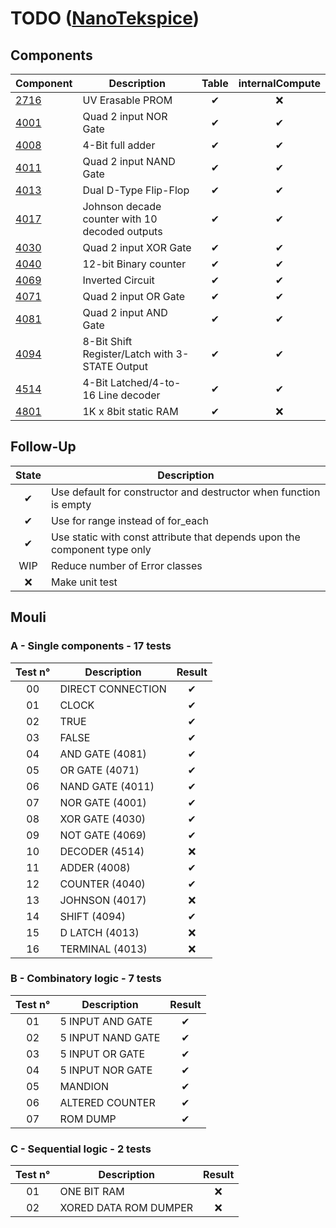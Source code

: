 # TODO ([NanoTekspice](https://intra.epitech.eu/module/2017/B-CPP-400/PAR-4-1/acti-278570/project/file/B-CPP-400_nanotekspice.pdf))

## Components

| Component | Description | Table | internalCompute |
|-----------|-------------|:-----:|:---------------:|
| [2716](https://intra.epitech.eu/module/2017/B-CPP-400/PAR-4-1/acti-278570/project/file/tonsil/2716.pdf) | UV Erasable PROM | ✔ | ❌ |
| [4001](https://intra.epitech.eu/module/2017/B-CPP-400/PAR-4-1/acti-278570/project/file/tonsil/4001.pdf) | Quad 2 input NOR Gate | ✔ | ✔ |
| [4008](https://intra.epitech.eu/module/2017/B-CPP-400/PAR-4-1/acti-278570/project/file/tonsil/4008.pdf) | 4-Bit full adder | ✔ | ✔ |
| [4011](https://intra.epitech.eu/module/2017/B-CPP-400/PAR-4-1/acti-278570/project/file/tonsil/4011.pdf) | Quad 2 input NAND Gate | ✔ | ✔ |
| [4013](https://intra.epitech.eu/module/2017/B-CPP-400/PAR-4-1/acti-278570/project/file/tonsil/4013.pdf) | Dual D-Type Flip-Flop | ✔ | ✔ |
| [4017](https://intra.epitech.eu/module/2017/B-CPP-400/PAR-4-1/acti-278570/project/file/tonsil/4017.pdf) | Johnson decade counter with 10 decoded outputs | ✔ | ✔ |
| [4030](https://intra.epitech.eu/module/2017/B-CPP-400/PAR-4-1/acti-278570/project/file/tonsil/4030.pdf) | Quad 2 input XOR Gate | ✔ | ✔ |
| [4040](https://intra.epitech.eu/module/2017/B-CPP-400/PAR-4-1/acti-278570/project/file/tonsil/4040.pdf) | 12-bit Binary counter | ✔ | ✔ |
| [4069](https://intra.epitech.eu/module/2017/B-CPP-400/PAR-4-1/acti-278570/project/file/tonsil/4069.pdf) | Inverted Circuit | ✔ | ✔ |
| [4071](https://intra.epitech.eu/module/2017/B-CPP-400/PAR-4-1/acti-278570/project/file/tonsil/4071.pdf) | Quad 2 input OR Gate | ✔ | ✔ |
| [4081](https://intra.epitech.eu/module/2017/B-CPP-400/PAR-4-1/acti-278570/project/file/tonsil/4081.pdf) | Quad 2 input AND Gate | ✔ | ✔ |
| [4094](https://intra.epitech.eu/module/2017/B-CPP-400/PAR-4-1/acti-278570/project/file/tonsil/4094.pdf) | 8-Bit Shift Register/Latch with 3-STATE Output | ✔ | ✔ |
| [4514](https://intra.epitech.eu/module/2017/B-CPP-400/PAR-4-1/acti-278570/project/file/tonsil/4514.pdf) | 4-Bit Latched/4-to-16 Line decoder | ✔ | ✔ |
| [4801](https://intra.epitech.eu/module/2017/B-CPP-400/PAR-4-1/acti-278570/project/file/tonsil/mk4801.pdf) | 1K x 8bit static RAM | ✔ | ❌ |

## Follow-Up

| State | Description |
|:-----:|-------------|
| ✔ | Use default for constructor and destructor when function is empty |
| ✔ | Use for range instead of for_each |
| ✔ | Use static with const attribute that depends upon the component type only |
| WIP | Reduce number of Error classes |
| ❌ | Make unit test |

## Mouli

### A - Single components - 17 tests

| Test n° | Description | Result |
|:-------:|-------------|:------:|
| 00 | DIRECT CONNECTION | ✔ |
| 01 | CLOCK | ✔ |
| 02 | TRUE | ✔ |
| 03 | FALSE | ✔ |
| 04 | AND GATE (4081) | ✔ |
| 05 | OR GATE (4071) | ✔ |
| 06 | NAND GATE (4011) | ✔ |
| 07 | NOR GATE (4001) | ✔ |
| 08 | XOR GATE (4030) | ✔ |
| 09 | NOT GATE (4069) | ✔ |
| 10 | DECODER (4514) | ❌ |
| 11 | ADDER (4008) | ✔ |
| 12 | COUNTER (4040) | ✔ |
| 13 | JOHNSON (4017) | ❌ |
| 14 | SHIFT (4094) | ✔ |
| 15 | D LATCH (4013) | ❌ |
| 16 | TERMINAL (4013) | ❌ |

### B - Combinatory logic - 7 tests

| Test n° | Description | Result |
|:-------:|-------------|:------:|
| 01 | 5 INPUT AND GATE | ✔ |
| 02 | 5 INPUT NAND GATE | ✔ |
| 03 | 5 INPUT OR GATE | ✔ |
| 04 | 5 INPUT NOR GATE | ✔ |
| 05 | MANDION | ✔ |
| 06 | ALTERED COUNTER | ✔ |
| 07 | ROM DUMP | ✔ |

### C - Sequential logic - 2 tests

| Test n° | Description | Result |
|:-------:|-------------|:------:|
| 01 | ONE BIT RAM | ❌ |
| 02 | XORED DATA ROM DUMPER | ❌ |
